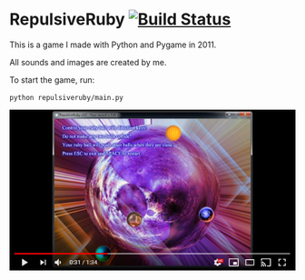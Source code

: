 # RepulsiveRuby [![Build Status](https://travis-ci.org/wq2012/RepulsiveRuby.svg?branch=master)](https://travis-ci.org/wq2012/RepulsiveRuby)

This is a game I made with Python and Pygame in 2011.

All sounds and images are created by me.

To start the game, run:

```
python repulsiveruby/main.py
```

[![Youtube Demo Screenshot](resources/youtube_demo_screenshot.png)](https://www.youtube.com/watch?v=_84BQWzlzKo)
